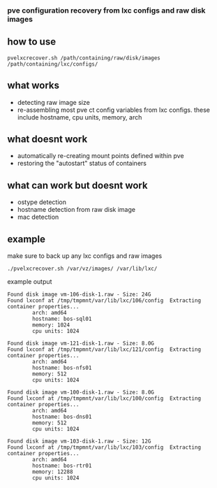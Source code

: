 ### pve configuration recovery from lxc configs and raw disk images

## how to use
`pvelxcrecover.sh /path/containing/raw/disk/images /path/containing/lxc/configs/`

## what works
 * detecting raw image size
 * re-assembling most pve ct config variables from lxc configs. these include
   hostname, cpu units, memory, arch

## what doesnt work
 * automatically re-creating mount points defined within pve
 * restoring the "autostart" status of containers

## what can work but doesnt work
 * ostype detection
 * hostname detection from raw disk image
 * mac detection 

## example
make sure to back up any lxc configs and raw images

`./pvelxcrecover.sh /var/vz/images/ /var/lib/lxc/`

example output
```
Found disk image vm-106-disk-1.raw - Size: 24G
Found lxconf at /tmp/tmpmnt/var/lib/lxc/106/config  Extracting container properties...
        arch: amd64
        hostname: bos-sql01
        memory: 1024
        cpu units: 1024

Found disk image vm-121-disk-1.raw - Size: 8.0G
Found lxconf at /tmp/tmpmnt/var/lib/lxc/121/config  Extracting container properties...
        arch: amd64
        hostname: bos-nfs01
        memory: 512
        cpu units: 1024

Found disk image vm-100-disk-1.raw - Size: 8.0G
Found lxconf at /tmp/tmpmnt/var/lib/lxc/100/config  Extracting container properties...
        arch: amd64
        hostname: bos-dns01
        memory: 512
        cpu units: 1024

Found disk image vm-103-disk-1.raw - Size: 12G
Found lxconf at /tmp/tmpmnt/var/lib/lxc/103/config  Extracting container properties...
        arch: amd64
        hostname: bos-rtr01
        memory: 12288
        cpu units: 1024
```
